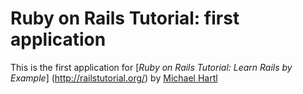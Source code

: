 # Ruby on Rails Tutorial: first application

This is the first application for [*Ruby on Rails Tutorial: Learn Rails by Example*]
(http://railstutorial.org/) by [Michael Hartl](http://michaelhartl.com)